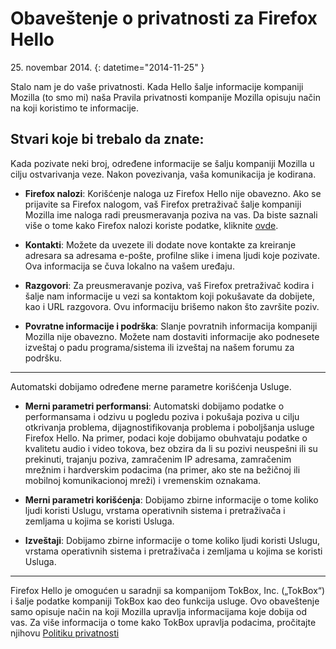 # Obaveštenje o privatnosti za Firefox Hello

25\. novembar 2014\.
{: datetime="2014-11-25" }

Stalo nam je do vaše privatnosti. Kada Hello šalje informacije kompaniji Mozilla (to smo mi) naša Pravila privatnosti kompanije Mozilla opisuju način na koji koristimo te informacije.

## Stvari koje bi trebalo da znate:

Kada pozivate neki broj, određene informacije se šalju kompaniji Mozilla u cilju ostvarivanja veze. Nakon povezivanja, vaša komunikacija je kodirana.

* **Firefox nalozi**: Korišćenje naloga uz Firefox Hello nije obavezno.  Ako se prijavite sa Firefox nalogom, vaš Firefox pretraživač šalje kompaniji Mozilla ime naloga radi preusmeravanja poziva na vas. Da biste saznali više o tome kako Firefox nalozi koriste podatke, kliknite [ovde](https://www.mozilla.org/en-US/privacy/firefox-cloud/).

* **Kontakti**: Možete da uvezete ili dodate nove kontakte za kreiranje adresara sa adresama e-pošte, profilne slike i imena ljudi koje pozivate.  Ova informacija se čuva lokalno na vašem uređaju.

* **Razgovori**: Za preusmeravanje poziva, vaš Firefox pretraživač kodira i šalje nam informacije u vezi sa kontaktom koji pokušavate da dobijete, kao i URL razgovora. Ovu informaciju brišemo nakon što završite poziv.

* **Povratne informacije i podrška**: Slanje povratnih informacija kompaniji Mozilla nije obavezno.  Možete nam dostaviti informacije ako podnesete izveštaj o padu programa/sistema ili izveštaj na našem forumu za podršku.

---------------------------------------

Automatski dobijamo određene merne parametre korišćenja Usluge.

* **Merni parametri performansi**: Automatski dobijamo podatke o performansama i odzivu u pogledu poziva i pokušaja poziva u cilju otkrivanja problema, dijagnostifikovanja problema i poboljšanja usluge Firefox Hello.  Na primer, podaci koje dobijamo obuhvataju podatke o kvalitetu audio i video tokova, bez obzira da li su pozivi neuspešni ili su prekinuti, trajanju poziva, zamračenim IP adresama, zamračenim mrežnim i hardverskim podacima (na primer, ako ste na bežičnoj ili mobilnoj komunikacionoj mreži) i vremenskim oznakama.

* **Merni parametri korišćenja**: Dobijamo zbirne informacije o tome koliko ljudi koristi Uslugu, vrstama operativnih sistema i pretraživača i zemljama u kojima se koristi Usluga.

* **Izveštaji**: Dobijamo zbirne informacije o tome koliko ljudi koristi Uslugu, vrstama operativnih sistema i pretraživača i zemljama u kojima se koristi Usluga.

---------------------------------------

Firefox Hello je omogućen u saradnji sa kompanijom TokBox, Inc. („TokBox“) i šalje podatke kompaniji TokBox kao deo funkcija usluge.  Ovo obaveštenje samo opisuje način na koji Mozilla upravlja informacijama koje dobija od vas. Za više informacija o tome kako TokBox upravlja podacima, pročitajte njihovu [Politiku privatnosti]( https://tokbox.com/support/privacy-policy)
